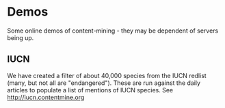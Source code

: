# Demos

Some online demos of content-mining - they may be dependent of servers being up.

## IUCN

We have created a filter of about 40,000 species from the IUCN redlist (many, but not all are "endangered"). These are run against the daily articles to populate a list of mentions of IUCN species. See http://iucn.contentmine.org 


